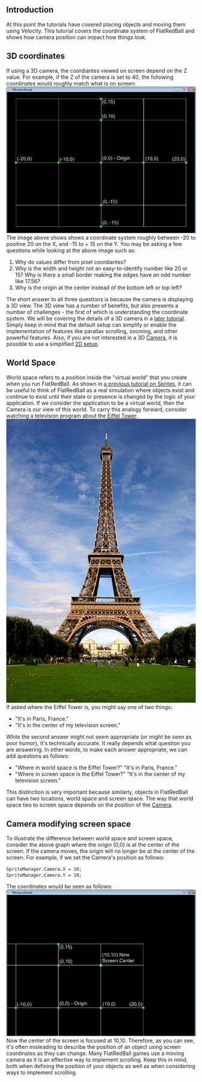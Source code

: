 ## Introduction

At this point the tutorials have covered placing objects and moving them using Velocity. This tutorial covers the coordinate system of FlatRedBall and shows how camera position can impact how things look.

## 

## 3D coordinates

If using a 3D camera, the coordiantes viewed on screen depend on the Z value. For example, if the Z of the camera is set to 40, the following coordinates would roughly match what is on screen: ![DefaultCoordinates.png](/media/migrated_media-DefaultCoordinates.png) The image above shows shows a coordinate system roughly between -20 to positive 20 on the X, and -15 to + 15 on the Y. You may be asking a few questions while looking at the above image such as:

1.  Why do values differ from pixel coordiantes?
2.  Why is the width and height not an easy-to-identify number like 20 or 15? Why is there a small border making the edges have an odd number like 17.56?
3.  Why is the origin at the center instead of the bottom left or top left?

The short answer to all three questions is because the camera is displaying a 3D view. The 3D view has a number of benefits, but also presents a number of challenges - the first of which is understanding the coordinate system. We will be covering the details of a 3D camera in a [later tutorial](/frb/docs/index.php?title=FlatRedBallXna:Tutorials:Understanding_the_3D_Camera.md "FlatRedBallXna:Tutorials:Understanding the 3D Camera"). Simply keep in mind that the default setup can simplify or enable the implementation of features like parallax scrolling, zooming, and other powerful features. Also, if you are not interested in a 3D [Camera](/frb/docs/index.php?title=FlatRedBall.Camera.md "FlatRedBall.Camera"), it is possible to use a simplified [2D setup](/frb/docs/index.php?title=FlatRedBallXna:Tutorials:2D_In_FlatRedBall.md "FlatRedBallXna:Tutorials:2D In FlatRedBall").

## World Space

World space refers to a position inside the "virtual world" that you create when you run FlatRedBall. As shown in [a previous tutorial on Sprites](/frb/docs/index.php?title=Working_with_Sprites#A_note_about_persistence.md "Working with Sprites"), it can be useful to think of FlatRedBall as a real simulation where objects exist and continue to exist until their state or presence is changed by the logic of your application. If we consider the application to be a virtual world, then the Camera is our view of this world. To carry this analogy forward, consider watching a television program about the [Eiffel Tower](http://en.wikipedia.org/wiki/Eiffel_Tower). ![EiffelTower.jpg](/media/migrated_media-EiffelTower.jpg) If asked where the Eiffel Tower is, you might say one of two things:

-   "It's in Paris, France."
-   "It's in the center of my television screen."

While the second answer might not seem appropriate (or might be seen as poor humor), it's technically accurate. It really depends what question you are answering. In other words, to make each answer appropriate, we can add questions as follows:

-   "Where in world space is the Eiffel Tower?" "It's in Paris, France."
-   "Where in screen space is the Eiffel Tower?" "It's in the center of my television screen."

This distinction is very important because similarly, objects in FlatRedBall can have two locations, world space and screen space. The way that world space ties to screen space depends on the position of the [Camera](/frb/docs/index.php?title=FlatRedBall.Camera.md "FlatRedBall.Camera").

## Camera modifying screen space

To illustrate the difference between world space and screen space, consider the above graph where the origin (0,0) is at the center of the screen. If the camera moves, the origin will no longer be at the center of the screen. For example, if we set the Camera's position as follows:

    SpriteManager.Camera.X = 10;
    SpriteManager.Camera.Y = 10;

The coordinates would be seen as follows: ![MovedCamera.png](/media/migrated_media-MovedCamera.png) Now the center of the screen is focused at 10,10. Therefore, as you can see, it's often misleading to describe the position of an object using screen coordinates as they can change. Many FlatRedBall games use a moving camera as it is an effective way to implement scrolling. Keep this in mind, both when defining the position of your objects as well as when considering ways to implement scrolling.
